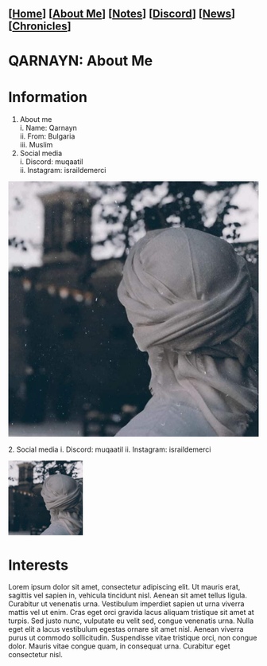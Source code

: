 <link rel="icon" href="favicon.ico">
<link rel="stylesheet" href="https://dhulqarnayn.github.io/qarnayn/index.css">

## [[Home](index.md)] [[About Me](ABOUT.md)] [[Notes](NOTES.md)] [[Discord](DISCORD.md)] [[News](news.md)] [[Chronicles](chronicles.md)]
# QARNAYN: About Me

# Information
1. About me    
  i. Name: Qarnayn    
  ii. From: Bulgaria        
  iii. Muslim
2. Social media    
  i. Discord: muqaatil   
  ii. Instagram: israildemerci

<div class="imageflex">
<img src="/images/icon.jpg">
<p class="imageflexcontent">
2. Social media    
  i. Discord: muqaatil   
  ii. Instagram: israildemerci
</p>
</div>

<img src="images/icon.jpg" width="150" height="150">

# Interests
Lorem ipsum dolor sit amet, consectetur adipiscing elit. 
Ut mauris erat, sagittis vel sapien in, vehicula tincidunt nisl. Aenean sit amet tellus ligula. 
Curabitur ut venenatis urna. 
Vestibulum imperdiet sapien ut urna viverra mattis vel ut enim. 
Cras eget orci gravida lacus aliquam tristique sit amet at turpis. 
Sed justo nunc, vulputate eu velit sed, congue venenatis urna. 
Nulla eget elit a lacus vestibulum egestas ornare sit amet nisl. 
Aenean viverra purus ut commodo sollicitudin. Suspendisse vitae tristique orci, 
non congue dolor. Mauris vitae congue quam, in consequat urna. 
Curabitur eget consectetur nisl. 
